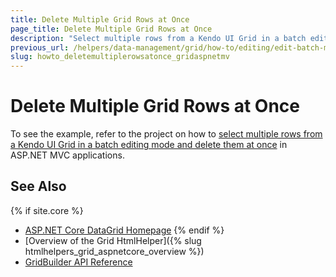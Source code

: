 ```yaml
---
title: Delete Multiple Grid Rows at Once
page_title: Delete Multiple Grid Rows at Once
description: "Select multiple rows from a Kendo UI Grid in a batch editing mode and delete them at once in ASP.NET MVC applications."
previous_url: /helpers/data-management/grid/how-to/editing/edit-batch-mode-mutliselect-delete
slug: howto_deletemultiplerowsatonce_gridaspnetmv
---
```


# Delete Multiple Grid Rows at Once

To see the example, refer to the project on how to [select multiple rows from a Kendo UI Grid in a batch editing mode and delete them at once](https://github.com/telerik/ui-for-aspnet-mvc-examples/tree/master/Telerik.Examples.Mvc/Telerik.Examples.Mvc/Areas/GridEditingBatchMultiSelectionDelete) in ASP.NET MVC applications.

## See Also

{% if site.core %}
* [ASP.NET Core DataGrid Homepage](https://www.telerik.com/aspnet-core-ui/grid)
{% endif %}
* [Overview of the Grid HtmlHelper]({% slug htmlhelpers_grid_aspnetcore_overview %})
* [GridBuilder API Reference](https://docs.telerik.com/aspnet-mvc/api/kendo.mvc.ui.fluent/gridbuilder)
